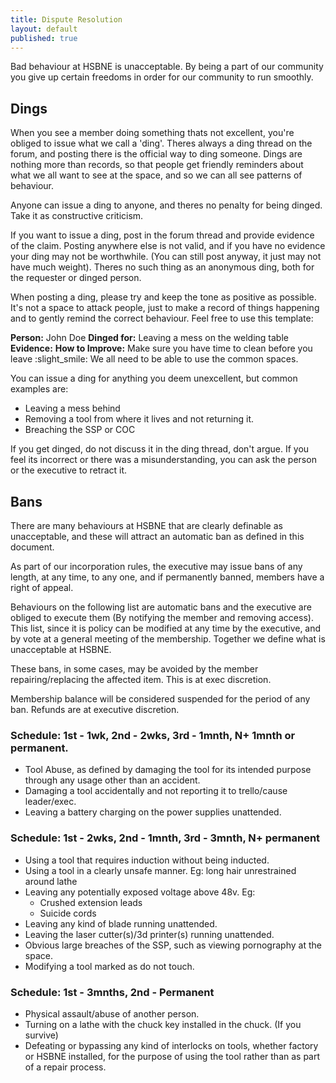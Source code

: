 ```yaml
---
title: Dispute Resolution
layout: default
published: true
---
```


Bad behaviour at HSBNE is unacceptable. By being a part of our community you
give up certain freedoms in order for our community to run smoothly.

## Dings

When you see a member doing something thats not excellent, you're obliged to issue what we call a 'ding'. Theres always a ding thread on the forum, and posting there is the official way to ding someone. Dings are nothing more than records, so that people get friendly reminders about what we all want to see at the space, and so we can all see patterns of behaviour.

Anyone can issue a ding to anyone, and theres no penalty for being dinged. Take it as constructive criticism.

If you want to issue a ding, post in the forum thread and provide evidence of the claim. Posting anywhere else is not valid, and if you have no evidence your ding may not be worthwhile. (You can still post anyway, it just may not have much weight). Theres no such thing as an anonymous ding, both for the requester or dinged person.

When posting a ding, please try and keep the tone as positive as possible. It's not a space to attack people, just to make a record of things happening and to gently remind the correct behaviour. Feel free to use this template:

**Person:** John Doe
**Dinged for:** Leaving a mess on the welding table
**Evidence:** 
**How to Improve:** Make sure you have time to clean before you leave :slight_smile: We all need to be able to use the common spaces.

You can issue a ding for anything you deem unexcellent, but common examples are:

- Leaving a mess behind
- Removing a tool from where it lives and not returning it.
- Breaching the SSP or COC

If you get dinged, do not discuss it in the ding thread, don't argue. If you feel its incorrect or there was a misunderstanding, you can ask the person or the executive to retract it.

## Bans
There are many behaviours at HSBNE that are clearly definable as unacceptable, and these will attract an automatic ban as defined in this document.

As part of our incorporation rules, the executive may issue bans of any length, at any time, to any one, and if permanently banned, members have a right of appeal.

Behaviours on the following list are automatic bans and the executive are obliged to execute them (By notifying the member and removing access). This list, since it is policy can be modified at any time by the executive, and by vote at a general meeting of the membership. Together we define what is unacceptable at HSBNE.

These bans, in some cases, may be avoided by the member repairing/replacing the affected item. This is at exec discretion.

Membership balance will be considered suspended for the period of any ban. Refunds are at executive discretion.

### Schedule: 1st - 1wk, 2nd - 2wks, 3rd - 1mnth, N+ 1mnth or permanent.

- Tool Abuse, as defined by damaging the tool for its intended purpose through any usage other than an accident.
- Damaging a tool accidentally and not reporting it to trello/cause leader/exec.
- Leaving a battery charging on the power supplies unattended.

### Schedule: 1st - 2wks, 2nd - 1mnth, 3rd - 3mnth, N+ permanent

- Using a tool that requires induction without being inducted.
- Using a tool in a clearly unsafe manner. Eg: long hair unrestrained around lathe
- Leaving any potentially exposed voltage above 48v. Eg:
	- Crushed extension leads
	- Suicide cords
- Leaving any kind of blade running unattended.
- Leaving the laser cutter(s)/3d printer(s) running unattended.
- Obvious large breaches of the SSP, such as viewing pornography at the space.
- Modifying a tool marked as do not touch.

### Schedule: 1st - 3mnths, 2nd - Permanent

- Physical assault/abuse of another person.
- Turning on a lathe with the chuck key installed in the chuck. (If you survive)
- Defeating or bypassing any kind of interlocks on tools, whether factory or HSBNE installed, for the purpose of using the tool rather than as part of a repair process.




